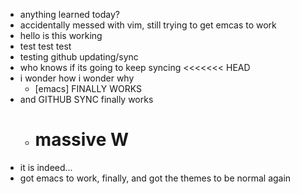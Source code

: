 - anything learned today?
- accidentally messed with vim, still trying to get emcas to work
- hello is this working
- test test test
- testing github updating/sync
- who knows if its going to keep syncing
  <<<<<<< HEAD  
- i wonder how i wonder why
	- [emacs] FINALLY WORKS
- and GITHUB SYNC finally works
	- massive W
	  =======  
- it is indeed...
- got emacs to work, finally, and got the themes to be normal again
